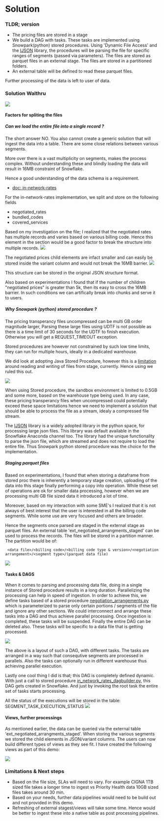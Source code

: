 
# Solution

### TLDR; version
- The pricing files are stored in a stage
- We build a DAG with tasks. These tasks are implemented using Snowpark(python) stored procedures. 
  Using 'Dynamic File Access' and the [IJSON](https://pypi.org/project/ijson/) library, the procedures will be parsing the file for specific ranges of segments (passed via parameters). The files are stored as parquet files in an external stage. The files are stored in a partitioned folders.
- An external table will be defined to read these parquet files.

Further processing of the data is left to user of data.

### Solution Walthru

![](./soln_images/solution.png)

#### Factors for spliting the files

##### Can we load the entire file into a single record ?

The short answer NO. You also cannot create a generic solution that will ingest the data into a table.
There are some close relations between various segments.

More over there is a vast multiplicity on segments, makes the process complex. Without understanding these
and blindly loading the data will result in 16MB constraint of Snowflake.

Hence a good understanding of the data schema is a requirement. 
  - [doc: in-network-rates](https://github.com/CMSgov/price-transparency-guide/tree/master/schemas/in-network-rates)

For the in-network-rates implementation, we split and store on the following fields
  - negotiated_rates
  - bundled_codes
  - covered_services
  
Based on my investigation on the file; I realized that the negotiated rates has multiple records and varies based on various
billing code. Hence this element in the section would be a good factor to break the structure into multiple records.
![](./soln_images/in_network_rates_breakdown_1.png)

The negotiated prices child elements are infact smaller and can easily be stored inside the variant column and would not
break the 16MB barrier. 
![](./soln_images/negotiated_prices_chunks.png)

This structure can be stored in the original JSON structure format. 

Also based on experimentations I found that if the number of children "negotiated prices" is greater than 5k, then its easy
to cross the 16MB barrier. In such conditions we can artifically break into chunks and serve it to users.

##### Why Snowpark (python) stored procedure ?

The pricing transperancy files uncompressed can be multi GB order magnitude larger, Parsing these large 
files using UDTF is not possible as there is a time limit of 30 seconds for the UDTF to finish execution. 
Otherwise you will get a REQUEST_TIMEOUT exception.

Stored procedures are however not constrained by such low time limits, they can run for multiple hours, ideally
in a dedicated warehouse.

We did look at adopting Java Stored Procedure, however this is a [limitation](https://docs.snowflake.com/en/sql-reference/stored-procedures-java.html#limitations) around reading and writing of files from stage, currently. Hence using we ruled this out.

![](./doc/images/limitation_java_stored_proc.png)

When using Stored procedure, the sandbox environment is limited to 0.5GB and some more, based on the warehouse type
being used. In any case, these pricing transperancy files when uncompressed could potentially exceed these space limitations
hence we need to implement a solution that should be able to process the file as a stream, idealy a compressed file stream.

The [IJSON](https://pypi.org/project/ijson/) library is a widely adopted library in the python space, for processing 
large json files. This library was default available in the Snowflake Anaconda channel too. The library had the 
unique functionality to parse the json file, which are streamed and does not require to load the entire file. Thus 
Snowpark python stored procedure was the choice for the implementation.

##### Staging parquet files

Based on experimentations, I found that when storing a dataframe from stored proc there is inherently a temporary stage creation, uploading of the data into this stage finally performing a copy into operation. While these set of operations are ok for smaller
data processing, however when we are processing multi GB file sized data it introduced a lot of time. 

Moreover, based on my interaction with some SME's I realized that it is not always of best interest that the user is interested in all the billing code segments. While some use are very focused and others are broader.

Hence the segments once parsed are staged in the external stage as parquet files. An external table 'ext_negotiated_arrangments_staged' can be used to process the records. The files will be stored in a partition manner. The partition would be of:
```
 <data file>/<billing code>/<billing code type & version>/<negotiation arrangement>/<segment type>/(parquet data file)
```
![](./soln_images/datafile_folders_and_partitions.png)

#### Tasks & DAGS

When it comes to parsing and processing data file, doing in a single instance of Stored procedure results in a long duration. Parallelizing the processing can help in speed of ingestion. In order to achieve this, we define tasks based of a stored procedure [negotiation_arrangements.py](../src/python/negotiation_arrangements.py) which is parameterized to parse only certain portions / segments of the file and ignore any other sections. We could interconnect and arrange these tasks into a DAG and thus achieve parallel processing. Once ingestion is completed, these tasks will be suspended. Finally the entire DAG can be deleted also. These tasks will be specific to a data file that is getting processed.

![](./soln_images/dag_layout.png)

The above is a layout of such a DAG, with different tasks. The tasks are arranged in a way such that consequtive segments are processed in parallels. Also the tasks can optionally run in different warehouse thus achieving parallel execution.

Lastly one cool thing I did is that; this DAG is completely defined dynamic. With just a call to stored procedure [in_network_rates_dagbuilder.py](./src/python/in_network_rates_dagbuilder.py), this DAG gets created in Snowflake. And just by invoking the root task the entire set of tasks starts processing. 

All the status of the executions will be stored in the table: SEGMENT_TASK_EXECUTION_STATUS
![](./soln_images/segment_task_execution_status.png)

#### Views, further processings

As mentioned earlier, the data can be queried via the external table 'ext_negotiated_arrangments_staged'. When storing the various segments we stored the child elements in JSON/variant columns. The users can now build different types of views as they see fit. I have created the following views as part of this demo:

![](./soln_images/external_data_views.png)

### Limitations & Next steps

- Based on the file size, SLAs will need to vary. For example CIGNA 1TB sized file takes a longer time to ingest vs Priority Health data 10GB sized files takes around 30 min.
- Based on your needs, further data pipelines would need to be build out and not provided in this demo.
- Refreshing of external stagest/views will take some time. Hence would be better to ingest these into a native table as post processing pipelines.

